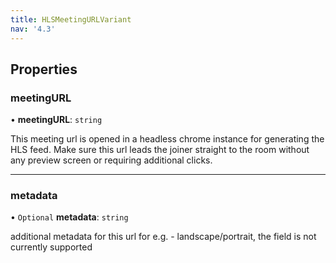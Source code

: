 ```yaml
---
title: HLSMeetingURLVariant
nav: '4.3'
---
```


## Properties

### meetingURL

• **meetingURL**: `string`

This meeting url is opened in a headless chrome instance for generating the HLS feed.
Make sure this url leads the joiner straight to the room without any preview screen or requiring additional clicks.

---

### metadata

• `Optional` **metadata**: `string`

additional metadata for this url for e.g. - landscape/portrait, the field is not currently supported

